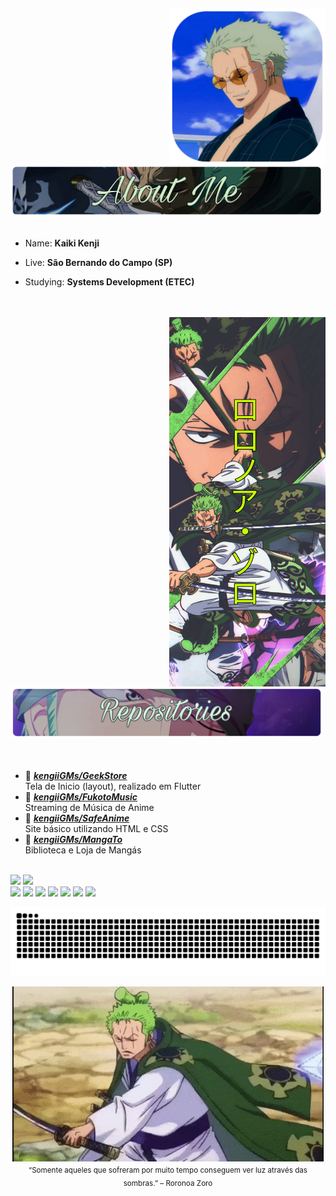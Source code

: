 ## 
<div>
   
   <img src="img/IconZoroB.png" width="250" align="right" />
   <br/>
   <br/>
   
   <div align="start">
   <img src="img/AboutMeZoro.png" width="500"/>
   </div>
   
   <br/>
   
   
   <div>
   
- Name: **Kaiki Kenji** 

- Live: **São Bernando do Campo (SP)**

- Studying: **Systems Development (ETEC)**

   </div>

   <br/>
   <br/>

   
   <div align="center">
      <img src="img/bannerZoro.jpg" width="250" align="right" />
   </div>
   <br/>
   
   <div align="start">
      <img src="img/RepositoriesZoro.png" width="500"/>
   </div>
  
  </br> 
  </br> 
  
  
   
* 📗 [***kengiiGMs/GeekStore***](https://github.com/kengiiGMs/GeekStore.git) <br/>
 Tela de Inicio (layout), realizado em Flutter
* 📗 [***kengiiGMs/FukotoMusic***](https://github.com/kengiiGMs/FukotoMusic) <br/>
 Streaming de Música de Anime
* 📗 [***kengiiGMs/SafeAnime***](https://github.com/kengiiGMs/SafeAnime) <br/>
 Site básico utilizando HTML e CSS
* 📗 [***kengiiGMs/MangaTo***](https://github.com/kengiiGMs/MangaTo) <br/>
 Biblioteca e Loja de Mangás
 
 

</br>
  
<div> 
   <img height="170px" src="https://github-readme-stats.vercel.app/api?username=KengiiGMs&show_icons=true&theme=algolia">
   <img height="170px" src="https://github-readme-stats.vercel.app/api/top-langs/?username=KengiiGMs&layout=compact&theme=algolia">  
</div>
<div > 
    <img height="40px" src="https://cdn.jsdelivr.net/gh/devicons/devicon/icons/html5/html5-original.svg" />
        <img height="40px" src="https://cdn.jsdelivr.net/gh/devicons/devicon/icons/css3/css3-plain-wordmark.svg" />
        <img height="40px" src="https://cdn.jsdelivr.net/gh/devicons/devicon/icons/javascript/javascript-original.svg" />
        <img height="40px" src="https://cdn.jsdelivr.net/gh/devicons/devicon/icons/bootstrap/bootstrap-original.svg" />
        <img height="40px" src="https://cdn.jsdelivr.net/gh/devicons/devicon/icons/php/php-original.svg" />
        <img height="40px" src="https://cdn.jsdelivr.net/gh/devicons/devicon/icons/csharp/csharp-plain.svg" />
        <img height="40px" src="https://cdn.jsdelivr.net/gh/devicons/devicon/icons/dart/dart-plain.svg" />
        
 ![Snake animation](https://github.com/KengiiGMs/KengiiGMs/blob/output/github-contribution-grid-snake.svg)
 
</div>

</div>


<p align="center">
   <img src="img/zoro.gif" align="center"><br/>
   <sub> “Somente aqueles que sofreram por muito tempo conseguem ver luz através das sombras.” – Roronoa Zoro</sub>
</p>




 
